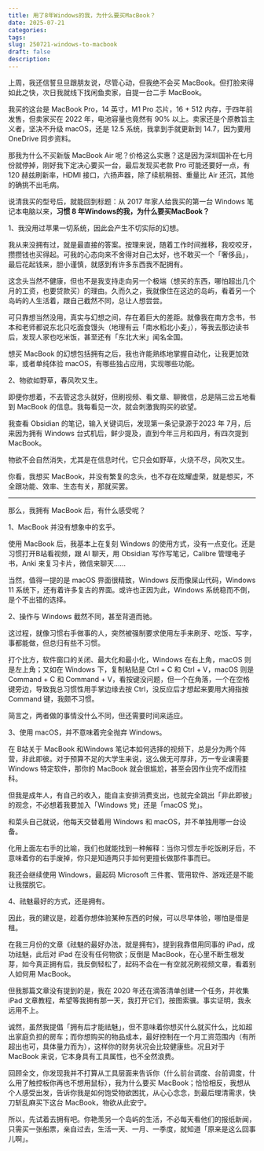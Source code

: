 ```yaml
---
title: 用了8年Windows的我，为什么要买MacBook？
date: 2025-07-21
categories: 
tags: 
slug: 250721-windows-to-macbook
draft: false
description:
---
```


上周，我还信誓旦旦跟朋友说，尽管心动，但我绝不会买 MacBook。但打脸来得如此之快，次日我就线下找闲鱼卖家，自提一台二手 MacBook。

我买的这台是 MacBook Pro，14 英寸，M1 Pro 芯片，16 + 512 内存，于四年前发售，但卖家买在 2022 年，电池容量也竟然有 90% 以上。卖家还是个原教旨主义者，坚决不升级 macOS，还是 12.5 系统，我拿到手就更新到 14.7，因为要用 OneDrive 同步资料。

那我为什么不买新版 MacBook Air 呢？价格这么实惠？这是因为深圳国补在七月份就停掉，刚好我下定决心要买一台，最后发现买老款 Pro 可能还要好一点，有120 赫兹刷新率，HDMI 接口，六扬声器，除了续航稍弱、重量比 Air 还沉，其他的确挑不出毛病。

说清我买的型号后，就能回到标题：从 2017 年家人给我买的第一台 Windows 笔记本电脑以来，**习惯 8 年Windows的我，为什么要买MacBook？**

1、我没用过苹果一切系统，因此会产生不切实际的幻想。

我从来没拥有过，就是最直接的答案。按理来说，随着工作时间推移，我咬咬牙，攒攒钱也买得起。可我的心态向来不舍得对自己太好，也不敢买一个「奢侈品」，最后花起钱来，胆小谨慎，就感到有许多东西我不配拥有。

这念头当然不健康，但也不是我支持走向另一个极端（想买的东西，哪怕超出几个月的工资，也要贷款买）的理由。久而久之，我就像住在这边的岛屿，看着另一个岛屿的人生活着，跟自己截然不同，总让人想尝尝。

可只靠想当然没用，真实与幻想之间，存在着巨大的差距。就像我在南方念书，书本和老师都说东北只吃面食馒头（地理有云「南水稻北小麦」），等我去那边读书后，发现人家也吃米饭，甚至还有「东北大米」闻名全国。

想买 MacBook 的幻想包括拥有之后，我也许能熟练地掌握自动化，让我更加效率，或者单纯体验 macOS，有哪些独占应用，实现哪些功能。

2、物欲如野草，春风吹又生。

即便你想着，不去管这念头就好，但刷视频、看文章、聊微信，总是隔三岔五地看到 MacBook 的信息。我每看见一次，就会刺激我购买的欲望。

我查看 Obsidian 的笔记，输入关键词后，发现第一条记录源于2023 年 7月，后来因为拥有 Windows 台式机后，鲜少提及，直到今年三月和四月，有四次提到 MacBook。

物欲不会自然消失，尤其是在信息时代，它只会如野草，火烧不尽，风吹又生。

你看，我想买 MacBook，并没有繁复的念头，也不存在炫耀虚荣，就是想买，不全跟功能、效率、生态有关，那就买罢。

---

那么，我拥有 MacBook 后，有什么感受呢？

1、MacBook 并没有想象中的玄乎。

使用 MacBook 后，我基本上在复刻 Windows 的使用方式，没有一点变化。还是习惯打开B站看视频，跟 AI 聊天，用 Obsidian 写作写笔记，Calibre 管理电子书，Anki 来复习卡片，微信来聊天……

当然，值得一提的是 macOS 界面很精致，Windows 反而像屎山代码，Windows 11 系统下，还有着许多复古的界面。或许也正因为此，Windows 系统稳而不倒，是个不出错的选择。

2、操作与 Windows 截然不同，甚至背道而驰。

这过程，就像习惯右手做事的人，突然被强制要求使用左手来刷牙、吃饭、写字，事都能做，但总归有些不习惯。

打个比方，软件窗口的关闭、最大化和最小化，Windows 在右上角，macOS 则是左上角；又如在 Windows 下，复制粘贴是 Ctrl + C 和 Ctrl + V，macOS 则是 Command + C 和 Command + V，看按键没问题，但一个在角落，一个在空格键旁边，导致我总习惯性用手掌边缘去按 Ctrl，没反应后才想起来要用大拇指按 Command 键，我颇不习惯。

简言之，两者做的事情没什么不同，但还需要时间来适应。

3、使用 macOS，并不意味着完全抛弃 Windows。

在 B站关于 MacBook 和Windows 笔记本如何选择的视频下，总是分为两个阵营，非此即彼。对于预算不足的大学生来说，这么做无可厚非，万一专业课需要 Windows 特定软件，那你的 MacBook 就会很尴尬，甚至会因作业完不成而挂科。

但我是成年人，有自己的收入，能自主安排消费支出，也就完全跳出「非此即彼」的观念，不必想着我要加入「Windows 党」还是「macOS 党」。

和菜头自己就说，他每天交替着用 Windows 和 macOS，并不单独用哪一台设备。

化用上面左右手的比喻，我们也就能找到一种解释：当你习惯左手吃饭刷牙后，不意味着你的右手废掉，你只是知道两只手如何更擅长做那件事而已。

我还会继续使用 Windows，最起码 Microsoft 三件套、管用软件、游戏还是不能让我摆脱它。

4、祛魅最好的方式，还是拥有。

因此，我的建议是，趁着你想体验某种东西的时候，可以尽早体验，哪怕是借是租。

在我三月份的文章《祛魅的最好办法，就是拥有》，提到我靠借用同事的 iPad，成功祛魅，此后对 iPad 在没有任何物欲；反倒是 MacBook，在心里不断生根发芽，如今真正拥有后，我反倒轻松了，起码不会在一有空就况刷视频文章，看着别人如何用 MacBook。

但我那篇文章没有提到的是，我在 2020 年还在滴答清单创建一个任务，并收集 iPad 文章教程，希望等我拥有那一天，我打开它们，按图索骥。事实证明，我永远用不上。

诚然，虽然我提倡「拥有后才能祛魅」，但不意味着你想买什么就买什么，比如超出家庭负担的房车；而你想购买的物品成本，最好控制在一个月工资范围内（有所超出也可，具体量力而为），这样你的财务状况会比较健康些。况且对于 MacBook 来说，它本身具有工具属性，也不全然浪费。

回顾全文，你发现我并不打算从工具层面来告诉你（什么前台调度、台前调度，什么用了触控板你再也不想用鼠标），我为什么要买 MacBook；恰恰相反，我想从个人感受出发，告诉你我是如何饱受物欲困扰，从心心念念，到最后理清需求，快刀斩乱麻买下这台 MacBook，物欲从此安宁。

所以，先试着去拥有吧。你艳羡另一个岛屿的生活，不必每天看他们的报纸新闻，只需买一张船票，亲自过去，生活一天、一月、一季度，就知道「原来是这么回事儿啊」。